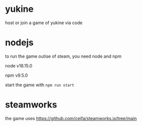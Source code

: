 # yukine

host or join a game of yukine via code

# nodejs

to run the game outise of steam, you need node and npm

node v18.15.0

npm v9.5.0

start the game with `npm run start`

# steamworks

the game uses https://github.com/ceifa/steamworks.js/tree/main

